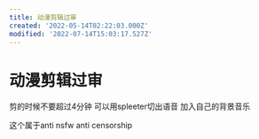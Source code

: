 ```yaml
---
title: 动漫剪辑过审
created: '2022-05-14T02:22:03.000Z'
modified: '2022-07-14T15:03:17.527Z'
---
```


# 动漫剪辑过审

剪的时候不要超过4分钟 可以用spleeter切出语音 加入自己的背景音乐

这个属于anti nsfw anti censorship 
